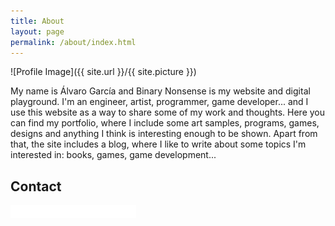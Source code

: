 ```yaml
---
title: About
layout: page
permalink: /about/index.html
---
```

![Profile Image]({{ site.url }}/{{ site.picture }})

<p>My name is Álvaro García and Binary Nonsense is my website and digital playground. I'm an engineer, artist, programmer, game developer... and I use this website as a way to share some of my work and thoughts. Here you can find my portfolio, where I include some art samples, programs, games, designs and anything I think is interesting enough to be shown. Apart from that, the site includes a blog, where I like to write about some topics I'm interested in: books, games, game development...</p>

<h2>Contact</h2>

<p><img src="./portfolio/img/mail.png"/ style="backgroud-color: #eee"></p>
